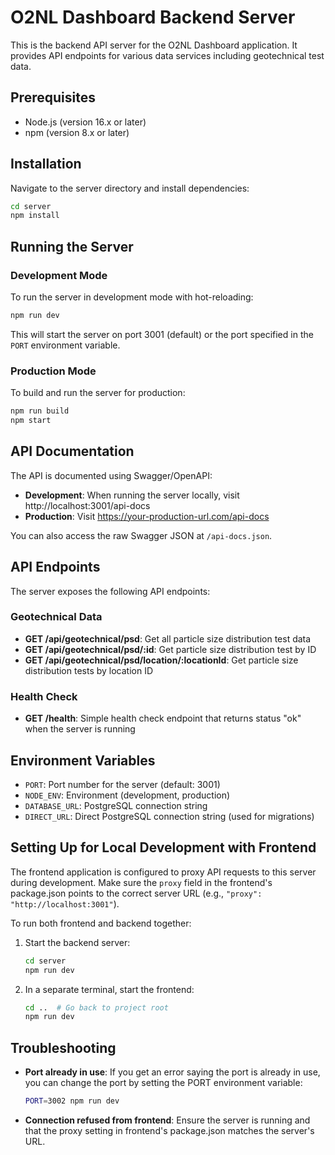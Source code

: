 # O2NL Dashboard Backend Server

This is the backend API server for the O2NL Dashboard application. It provides API endpoints for various data services including geotechnical test data.

## Prerequisites

- Node.js (version 16.x or later)
- npm (version 8.x or later)

## Installation

Navigate to the server directory and install dependencies:

```bash
cd server
npm install
```

## Running the Server

### Development Mode

To run the server in development mode with hot-reloading:

```bash
npm run dev
```

This will start the server on port 3001 (default) or the port specified in the `PORT` environment variable.

### Production Mode

To build and run the server for production:

```bash
npm run build
npm start
```

## API Documentation

The API is documented using Swagger/OpenAPI:

- **Development**: When running the server locally, visit http://localhost:3001/api-docs
- **Production**: Visit https://your-production-url.com/api-docs

You can also access the raw Swagger JSON at `/api-docs.json`.

## API Endpoints

The server exposes the following API endpoints:

### Geotechnical Data

- **GET /api/geotechnical/psd**: Get all particle size distribution test data
- **GET /api/geotechnical/psd/:id**: Get particle size distribution test by ID
- **GET /api/geotechnical/psd/location/:locationId**: Get particle size distribution tests by location ID

### Health Check

- **GET /health**: Simple health check endpoint that returns status "ok" when the server is running

## Environment Variables

- `PORT`: Port number for the server (default: 3001)
- `NODE_ENV`: Environment (development, production)
- `DATABASE_URL`: PostgreSQL connection string
- `DIRECT_URL`: Direct PostgreSQL connection string (used for migrations)

## Setting Up for Local Development with Frontend

The frontend application is configured to proxy API requests to this server during development. Make sure the `proxy` field in the frontend's package.json points to the correct server URL (e.g., `"proxy": "http://localhost:3001"`).

To run both frontend and backend together:

1. Start the backend server:
   ```bash
   cd server
   npm run dev
   ```

2. In a separate terminal, start the frontend:
   ```bash
   cd ..  # Go back to project root
   npm run dev
   ```

## Troubleshooting

- **Port already in use**: If you get an error saying the port is already in use, you can change the port by setting the PORT environment variable:
  ```bash
  PORT=3002 npm run dev
  ```

- **Connection refused from frontend**: Ensure the server is running and that the proxy setting in frontend's package.json matches the server's URL.

